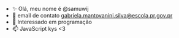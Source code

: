 - ✨ Olá, meu nome é @samuwij
- 👀 email de contato gabriela.mantovanini.silva@escola.pr.gov.pr 
- 💞️ Interessado em programação 
- 📫 JavaScript kys <3 
